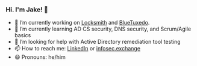 ### Hi. I'm Jake! 👋

- 🔭 I’m currently working on [Locksmith](https://github.com/TrimarcJake/Locksmith) and [BlueTuxedo](https://github.com/TrimarcJake/BlueTuxedo). 
- 🌱 I’m currently learning AD CS security, DNS security, and Scrum/Agile basics
- 🤔 I’m looking for help with Active Directory remediation tool testing
- 📫 How to reach me: [LinkedIn](https://linked.in/jakehildreth) or <a rel="me" href="https://infosec.exchange/@horse">infosec.exchange</a>
- 😄 Pronouns: he/him
